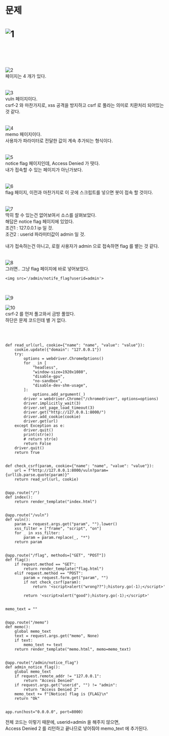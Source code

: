 문제
==
![1](https://user-images.githubusercontent.com/73854324/158381653-d7ddd3aa-7501-42e7-b12d-603ad7bb1eaf.png)
<br><br>
==

<br><br>
![2](https://user-images.githubusercontent.com/73854324/158381657-10ecf682-44d1-4eec-b89a-958d674e38b9.png)<br>
페이지는 4 개가 있다.      
<br><br>
![3](https://user-images.githubusercontent.com/73854324/158381661-838efa7a-27aa-4c53-9011-e1cc7f6750f1.png)<br>
vuln 페이지이다.   
csrf-2 와 마찬가지로, xss 공격을 방지하고 csrf 로 풀라는 의미로 치환처리 되어있는 것 같다.   
<br><br>
![4](https://user-images.githubusercontent.com/73854324/158381662-072cd384-5e5c-4274-9a15-4b071dfc4adf.png)<br>
memo 페이지이다.   
사용자가 파라미터로 전달한 값이 계속 추가되는 형식이다.   
<br><br>
![5](https://user-images.githubusercontent.com/73854324/158381663-e2b4fceb-7b71-4d79-964b-d5f7eaa5c7d5.png)<br>
notice flag 페이지인데, Access Denied 가 떳다.   
내가 접속할 수 있는 페이지가 아닌가보다.   
<br><br>
![6](https://user-images.githubusercontent.com/73854324/158381668-d4beaf92-fd29-4576-809e-7ea92bef7592.png)<br>
flag 페이지, 이전과 마찬가지로 이 곳에 스크립트를 넣으면 봇이 접속 할 것이다.   
<br><br>
![7](https://user-images.githubusercontent.com/73854324/158381670-f4acc3e7-b944-414d-b716-67a7cca7264a.png)<br>
딱히 할 수 있는건 없어보여서 소스를 살펴보았다.   
해답은 notice flag 페이지에 있었다.   
조건1 : 127.0.0.1 ip 일 것.   
조건2 : userid 파라미터값이 admin 일 것.   
<br>
내가 접속하는건 아니고, 로컬 사용자가 admin 으로 접속하면 flag 를 뱉는 것 같다.   
<br><br>
![8](https://user-images.githubusercontent.com/73854324/158381673-7a44b691-dad2-47c3-8c90-54ae079aca13.png)<br>
그러면.. 그냥 flag 페이지에 바로 넣어보았다.   

```
<img src='/admin/notife_flag?userid=admin'>
```

<br>

![9](https://user-images.githubusercontent.com/73854324/158381676-8a6df46b-325b-40b0-844b-6bfe62953eb8.png)<br>

![10](https://user-images.githubusercontent.com/73854324/158381677-33724e13-232a-481b-b4fd-1ccf52cb84c6.png)<br>
csrf-2 를 먼저 풀고와서 금방 풀었다.   
하단은 문제 코드인데 별 거 없다.   

<br><br>

```
def read_url(url, cookie={"name": "name", "value": "value"}):
    cookie.update({"domain": "127.0.0.1"})
    try:
        options = webdriver.ChromeOptions()
        for _ in [
            "headless",
            "window-size=1920x1080",
            "disable-gpu",
            "no-sandbox",
            "disable-dev-shm-usage",
        ]:
            options.add_argument(_)
        driver = webdriver.Chrome("/chromedriver", options=options)
        driver.implicitly_wait(3)
        driver.set_page_load_timeout(3)
        driver.get("http://127.0.0.1:8000/")
        driver.add_cookie(cookie)
        driver.get(url)
    except Exception as e:
        driver.quit()
        print(str(e))
        # return str(e)
        return False
    driver.quit()
    return True


def check_csrf(param, cookie={"name": "name", "value": "value"}):
    url = f"http://127.0.0.1:8000/vuln?param={urllib.parse.quote(param)}"
    return read_url(url, cookie)


@app.route("/")
def index():
    return render_template("index.html")


@app.route("/vuln")
def vuln():
    param = request.args.get("param", "").lower()
    xss_filter = ["frame", "script", "on"]
    for _ in xss_filter:
        param = param.replace(_, "*")
    return param


@app.route("/flag", methods=["GET", "POST"])
def flag():
    if request.method == "GET":
        return render_template("flag.html")
    elif request.method == "POST":
        param = request.form.get("param", "")
        if not check_csrf(param):
            return '<script>alert("wrong??");history.go(-1);</script>'

        return '<script>alert("good");history.go(-1);</script>'


memo_text = ""


@app.route("/memo")
def memo():
    global memo_text
    text = request.args.get("memo", None)
    if text:
        memo_text += text
    return render_template("memo.html", memo=memo_text)


@app.route("/admin/notice_flag")
def admin_notice_flag():
    global memo_text
    if request.remote_addr != "127.0.0.1":
        return "Access Denied"
    if request.args.get("userid", "") != "admin":
        return "Access Denied 2"
    memo_text += f"[Notice] flag is {FLAG}\n"
    return "Ok"


app.run(host="0.0.0.0", port=8000)
```

전체 코드는 이렇기 때문에, userid=admin 을 해주지 않으면,   
Access Denied 2 를 리턴하고 끝나므로 넣어줘야 memo_text 에 추가된다.   
